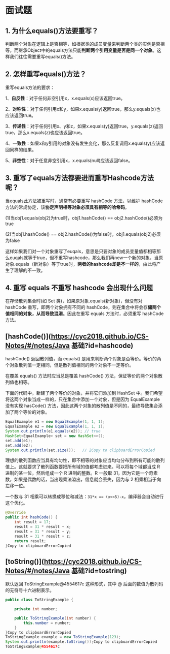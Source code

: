 # 面试题

## 1. 为什么equals()方法要重写？

判断两个对象在逻辑上是否相等，如根据类的成员变量来判断两个类的实例是否相等，而继承Object中的equals方法只能**判断两个引用变量是否是同一个对象**。这样我们往往需要重写equals()方法。

## 2. 怎样重写equals()方法？

重写equals方法的要求：

1、**自反性**：对于任何非空引用x，x.equals(x)应该返回true。

2、**对称性**：对于任何引用x和y，如果x.equals(y)返回true，那么y.equals(x)也应该返回true。

3、**传递性**：对于任何引用x、y和z，如果x.equals(y)返回true，y.equals(z)返回true，那么x.equals(z)也应该返回true。

4、**一致性**：如果x和y引用的对象没有发生变化，那么反复调用x.equals(y)应该返回同样的结果。

5、**非空性**：对于任意非空引用x，x.equals(null)应该返回false。

## 3. 重写了equals方法都要进而重写Hashcode方法呢？

当equals此方法被重写时，通常有必要重写 hashCode 方法，以维护 hashCode 方法的常规协定，该**协定声明相等对象必须具有相等的哈希码**。

(1)当obj1.equals(obj2)为true时，obj1.hashCode() == obj2.hashCode()必须为true 

(2)当obj1.hashCode() == obj2.hashCode()为false时，obj1.equals(obj2)必须为false

这样如果我们对一个对象重写了euqals，意思是只要对象的成员变量值都相等那么euqals就等于true，但不重写hashcode，那么我们再new一个新的对象，当原对象.equals（新对象）等于true时，**两者的hashcode却是不一样的**，由此将产生了理解的不一致。

## 4. 重写 equals 不重写 hashcode 会出现什么问题

在存储散列集合时(如 Set 类)，如果原对象.equals(新对象)，但没有对 hashCode 重写，即两个对象拥有不同的 hashCode，则在集合中将会存**储两个值相同的对象，从而导致混淆**。因此在重写 equals 方法时，必须重写 hashCode 方法。

## [hashCode()](https://cyc2018.github.io/CS-Notes/#/notes/Java 基础?id=hashcode)

hashCode() 返回散列值，而 equals() 是用来判断两个对象是否等价。等价的两个对象散列值一定相同，但是散列值相同的两个对象不一定等价。

在覆盖 equals() 方法时应当总是覆盖 hashCode() 方法，保证等价的两个对象散列值也相等。

下面的代码中，新建了两个等价的对象，并将它们添加到 HashSet 中。我们希望将这两个对象当成一样的，只在集合中添加一个对象，但是因为 EqualExample 没有实现 hasCode() 方法，因此这两个对象的散列值是不同的，最终导致集合添加了两个等价的对象。

```java
EqualExample e1 = new EqualExample(1, 1, 1);
EqualExample e2 = new EqualExample(1, 1, 1);
System.out.println(e1.equals(e2)); // true
HashSet<EqualExample> set = new HashSet<>();
set.add(e1);
set.add(e2);
System.out.println(set.size());   // 2Copy to clipboardErrorCopied
```

理想的散列函数应当具有均匀性，即不相等的对象应当均匀分布到所有可能的散列值上。这就要求了散列函数要把所有域的值都考虑进来。可以将每个域都当成 R 进制的某一位，然后组成一个 R 进制的整数。R 一般取 31，因为它是一个奇素数，如果是偶数的话，当出现乘法溢出，信息就会丢失，因为与 2 相乘相当于向左移一位。

一个数与 31 相乘可以转换成移位和减法：`31*x == (x<<5)-x`，编译器会自动进行这个优化。

```java
@Override
public int hashCode() {
    int result = 17;
    result = 31 * result + x;
    result = 31 * result + y;
    result = 31 * result + z;
    return result;
}Copy to clipboardErrorCopied
```

## [toString()](https://cyc2018.github.io/CS-Notes/#/notes/Java 基础?id=tostring)

默认返回 ToStringExample@4554617c 这种形式，其中 @ 后面的数值为散列码的无符号十六进制表示。

```java
public class ToStringExample {

    private int number;

    public ToStringExample(int number) {
        this.number = number;
    }
}Copy to clipboardErrorCopied
ToStringExample example = new ToStringExample(123);
System.out.println(example.toString());Copy to clipboardErrorCopied
ToStringExample@4554617c
```